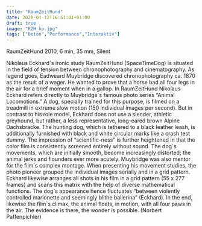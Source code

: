 ```yaml
---
title: "RaumZeitHund"
date: 2020-01-12T16:51:01+01:00
draft: true
image: "RZH_hp.jpg"
tags: ["Beton","Performance","Interaktiv"]
---
```


RaumZeitHund
2010, 6 min, 35 mm, Silent


Nikolaus Eckhard´s ironic study RaumZeitHund (SpaceTimeDog) is situated in the field of tension between chronophotography and cinematography. 
As legend goes, Eadweard Muybridge discovered chronophotography ca. 1870 as the result of a wager. He wanted to prove that a horse had all four legs in the air for a brief moment when in a gallop. In RaumZeitHund Nikolaus Eckhard refers directly to Muybridge´s famous photo series “Animal Locomotions.” A dog, specially trained for this purpose, is filmed on a treadmill in extreme slow motion (150 individual images per second). But in contrast to his role model, Eckhard does not use a slender, athletic greyhound, but rather, a less representative, long-eared brown Alpine Dachsbracke. The hunting dog, which is tethered to a black leather leash, is additionally furnished with black and white circular marks like a crash test dummy. The impression of “scientific-ness” is further heightened in that the color film is consistently screened entirely without sound.
The dog´s movements, which are initially smooth, become increasingly distorted; the animal jerks and flounders ever more acutely. Muybridge was also mentor for the film´s complex montage. When presenting his movement studies, the photo pioneer grouped the individual images serially and in a grid pattern. Eckhard likewise arranges all shots in his film in a grid pattern (55 x 277 frames) and scans this matrix with the help of diverse mathematical functions. The dog´s appearance hence fluctuates “between violently controlled marionette and seemingly blithe ballerina” (Eckhard). In the end, likewise the film´s climax, the animal floats, in motion, with all four paws in the air. The evidence is there, the wonder is possible. (Norbert Paffenpichler)

